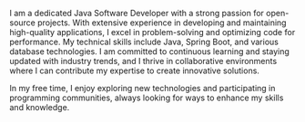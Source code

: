 I am a dedicated Java Software Developer with a strong passion for open-source projects. With extensive experience in developing and maintaining high-quality applications, I excel in problem-solving and optimizing code for performance. My technical skills include Java, Spring Boot, and various database technologies. I am committed to continuous learning and staying updated with industry trends, and I thrive in collaborative environments where I can contribute my expertise to create innovative solutions.

In my free time, I enjoy exploring new technologies and participating in programming communities, always looking for ways to enhance my skills and knowledge.